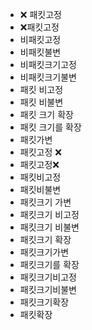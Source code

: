 ﻿- ❌ 패킷고정
- ❌패킷고정
- 비패킷고정
- 비패킷불변
- 비패킷크기고정
- 비패킷크기불변
- 패킷 비고정
- 패킷 비불변
- 패킷 크기 확장
- 패킷 크기를 확장
- 패킷가변
- 패킷고정 ❌
- 패킷고정❌
- 패킷비고정
- 패킷비불변
- 패킷크기 가변
- 패킷크기 비고정
- 패킷크기 비불변
- 패킷크기 확장
- 패킷크기가변
- 패킷크기를 확장
- 패킷크기비고정
- 패킷크기비불변
- 패킷크기확장
- 패킷확장

